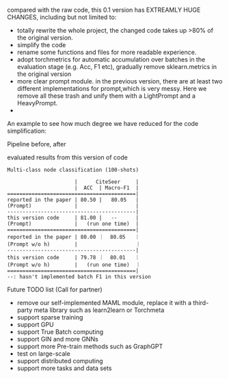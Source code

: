 compared with the raw code, this 0.1 version has EXTREAMLY HUGE CHANGES, including but not limited to:

- totally rewrite the whole project, the changed code takes up >80% of the original version.
- simplify the code
- rename some functions and files for more readable experience.
- adopt torchmetrics for automatic accumulation over batches in the evaluation stage (e.g. Acc, F1 etc), gradually
  remove sklearn.metrics in the original version
- more clear prompt module. in the previous version, there are at least two different implementations for prompt,which
  is very messy. Here we remove all these trash and unify them with a LightPrompt and a HeavyPrompt.
-


An example to see how much degree we have reduced for the code simplification:

Pipeline before, after





evaluated results from this version of code

```
Multi-class node classification (100-shots)

                      |      CiteSeer     |
                      |  ACC  | Macro-F1  |
==========================================|
reported in the paper | 80.50 |   80.05   |
(Prompt)              |                   |
------------------------------------------|
this version code     | 81.00 |   --      |
(Prompt)              |   (run one time)  | 
==========================================|
reported in the paper | 80.00 ｜  80.05   ｜
(Prompt w/o h)        |                   ｜
------------------------------------------|
this version code     | 79.78 ｜  80.01   ｜
(Prompt w/o h)        |   (run one time)  ｜
==========================================|
--: hasn't implemented batch F1 in this version
```









Future TODO list (Call for partner)
- remove our self-implemented MAML module, replace it with a third-party meta library such as learn2learn or Torchmeta
- support sparse training
- support GPU
- support True Batch computing
- support GIN and more GNNs
- support more Pre-train methods such as GraphGPT
- test on large-scale
- support distributed computing
- support more tasks and data sets




